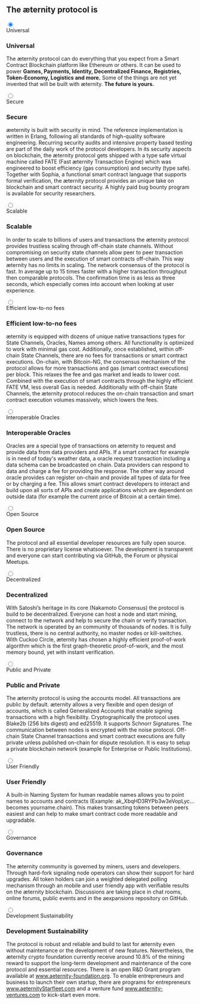 <section id="protocol" class="section section--normal">
    <div class="section-content section-content--normal">
        <h2>The æternity protocol is</h2>
    </div>
    <div class="protocol">
        <div class="protocol-bullets">
            <label for="Universal"></label>
            <label for="Secure"></label>
            <label for="Scalable"></label>
            <label for="Efficient-low-to-no-fees"></label>
            <label for="Interoperable-Oracles"></label>
            <label for="Open-Source"></label>
            <label for="Decentralized"></label>
            <label for="Public-and-Private"></label>
            <label for="User-Friendly"></label>
            <label for="Governance"></label>
            <label for="Development-Sustainability"></label>
        </div>
        <div class="protocol-menu">
            <input type="radio" name="protocol-menu" id="Universal" checked>
            <div class="protocol-menu-item">
                <label for="Universal">Universal</label>
                <div class="protocol-content">
                    <img src="../img/1.universal.svg" alt="">
                    <h3>Universal</h3>
                    <p>
                        The æternity protocol can do everything that you expect from a Smart Contract
                        Blockchain platform like Ethereum or others. It can be used to power <b>Games, Payments,
                        Identity, Decentralized Finance, Registries, Token-Economy, Logistics and more.</b> Some of
                        the things are not yet invented that will be built with æternity. <strong>The future
                        is yours.</strong>
                    </p>
                </div>
            </div>
            <input type="radio" name="protocol-menu" id="Secure">
            <div class="protocol-menu-item">
                <label for="Secure">Secure</label>
                <div class="protocol-content">
                    <img src="../img/2.secure.svg" alt="">
                    <h3>Secure</h3>
                    <p>
                        æeternity is built with security in mind. The reference implementation is written in
                        Erlang, following all standards of high-quality software engineering. Recurring security
                        audits and intensive property based testing are part of the daily work of the protocol
                        developers. In its security aspects on blockchain, the æternity protocol gets shipped
                        with a type safe virtual machine called FATE (Fast æternity Transaction Engine) which was
                        engineered to boost efficiency (gas consumption) and security (type safe). Together with
                        Sophia, a functional smart contract language that supports formal verification, the æternity
                        protocol provides an unique take on blockchain and smart contract security. A highly paid
                        bug bounty program is available for security researchers.
                    </p>
                </div>
            </div>
            <input type="radio" name="protocol-menu" id="Scalable">
            <div class="protocol-menu-item">
                <label for="Scalable">Scalable</label>
                <div class="protocol-content">
                    <img src="../img/3.scalable.svg" alt="">
                    <h3>Scalable</h3>
                    <p>
                        In order to scale to billions of users and transactions the æternity protocol provides
                        trustless scaling through off-chain state channels. Without compromising on security state
                        channels allow peer to peer transaction between users and the execution of smart contracts
                        off-chain. This way æternity has no limits in scaling. The network consensus of the
                        protocol is fast. In average up to 15 times faster with a higher transaction throughput then
                        comparable protocols. The confirmation time is as less as three seconds, which especially
                        comes into account when looking at user experience.
                    </p>
                </div>
            </div>
            <input type="radio" name="protocol-menu" id="Efficient-low-to-no-fees">
            <div class="protocol-menu-item">
                <label for="Efficient-low-to-no-fees">Efficient low-to-no fees</label>
                <div class="protocol-content">
                    <img src="../img/4.lowFees.svg" alt="">
                    <h3>Efficient low-to-no fees</h3>
                    <p>
                        æternity is equipped with dozens of unique native transactions types for State
                        Channels, Oracles, Names among others. All functionality is optimized to work with minimal
                        gas cost. Additionally, once established, within off-chain State Channels, there are no fees
                        for transactions or smart contract executions. On-chain, with Bitcoin-NG, the consensus
                        mechanism of the protocol allows for more transactions and gas (smart contract executions)
                        per block. This relaxes the fee and gas market and leads to lower cost. Combined with the
                        execution of smart contracts through the highly efficient FATE VM, less overall Gas is
                        needed. Additionally with off-chain State Channels, the æternity protocol reduces the
                        on-chain transaction and smart contract execution volumes massively, which lowers the fees.
                    </p>
                </div>
            </div>
            <input type="radio" name="protocol-menu" id="Interoperable-Oracles">
            <div class="protocol-menu-item">
                <label for="Interoperable-Oracles">Interoperable Oracles</label>
                <div class="protocol-content">
                    <img src="../img/5.oracles.svg" alt="">
                    <h3>Interoperable Oracles</h3>
                    <p>
                        Oracles are a special type of transactions on æternity to request and provide data
                        from data providers and APIs. If a smart contract for example is in need of today's weather
                        data, a oracle request transaction including a data schema can be broadcasted on chain. Data
                        providers can respond to data and charge a fee for providing the response. The other way
                        around oracle provides can register on-chain and provide all types of data for free or by
                        charging a fee. This allows smart contract developers to interact and build upon all sorts
                        of APIs and create applications which are dependent on outside data (for example the current
                        price of Bitcoin at a certain time).
                    </p>
                </div>
            </div>
            <input type="radio" name="protocol-menu" id="Open-Source">
            <div class="protocol-menu-item">
                <label for="Open-Source">Open Source</label>
                <div class="protocol-content">
                    <img src="../img/6.openSource.svg" alt="">
                    <h3>Open Source</h3>
                    <p>
                        The protocol and all essential developer resources are fully open source. There is no
                        proprietary license whatsoever. The development is transparent and everyone can start
                        contributing via GitHub, the Forum or physical Meetups.
                    </p>
                </div>
            </div>
            <input type="radio" name="protocol-menu" id="Decentralized">
            <div class="protocol-menu-item">
                <label for="Decentralized">Decentralized</label>
                <div class="protocol-content">
                    <img src="../img/7.decentralized.svg" alt="">
                    <h3>Decentralized</h3>
                    <p>
                        With Satoshi’s heritage in its core (Nakamoto Consensus) the protocol is build to be
                        decentralized. Everyone can host a node and start mining, connect to the network and help to
                        secure the chain or verify transaction. The network is operated by an community of thousands
                        of nodes. It is fully trustless, there is no central authority, no master nodes or
                        kill-switches. With Cuckoo Circle, æternity has chosen a highly efficient
                        proof-of-work algorithm which is the first graph-theoretic proof-of-work, and the most
                        memory bound, yet with instant verification.
                    </p>
                </div>
            </div>
            <input type="radio" name="protocol-menu" id="Public-and-Private">
            <div class="protocol-menu-item">
                <label for="Public-and-Private">Public and Private</label>
                <div class="protocol-content">
                    <img src="../img/8.public-private.svg" alt="">
                    <h3>Public and Private</h3>
                    <p>
                        The æternity protocol is using the accounts model. All transactions are public by
                        default. æternity allows a very flexible and open design of accounts, which is called
                        Generalized Accounts that enable signing transactions with a high flexibility.
                        Cryptographically the protocol uses Blake2b (256 bits digest) and ed25519. It supports
                        Schnorr Signatures. The communication between nodes is encrypted with the noise protocol.
                        Off-chain State Channel transactions and smart contract executions are fully private unless
                        published on-chain for dispute resolution. It is easy to setup a private blockchain network
                        (example for Enterprise or Public Institutions).
                    </p>
                </div>
            </div>
            <input type="radio" name="protocol-menu" id="User-Friendly">
            <div class="protocol-menu-item">
                <label for="User-Friendly">User Friendly</label>
                <div class="protocol-content">
                    <img src="../img/9.userFriendly.svg" alt="">
                    <h3>User Friendly</h3>
                    <p>
                        A built-in Naming System for human readable names allows you to point names to accounts and
                        contracts (Example: ak_XbqHD3RYPb3w3eVopLyc... becomes yourname.chain). This makes
                        transacting tokens between peers easiest and can help to make smart contract code more
                        readable and upgradable.
                    </p>
                </div>
            </div>
            <input type="radio" name="protocol-menu" id="Governance">
            <div class="protocol-menu-item">
                <label for="Governance">Governance</label>
                <div class="protocol-content">
                    <img src="../img/10.governance.svg" alt="">
                    <h3>Governance</h3>
                    <p>
                        The æternity community is governed by miners, users and developers. Through hard-fork
                        signaling node operators can show their support for hard upgrades. All token holders can
                        join a weighted delegated polling mechanism through an mobile and user friendly app with
                        verifiable results on the æternity blockchain. Discussions are taking place in chat
                        rooms, online forums, public events and in the aexpansions repository on GitHub.
                    </p>
                </div>
            </div>
            <input type="radio" name="protocol-menu" id="Development-Sustainability">
            <div class="protocol-menu-item">
                <label for="Development-Sustainability">Development Sustainability</label>
                <div class="protocol-content">
                    <img src="../img/11.sustainability.svg" alt="">
                    <h3>Development Sustainability</h3>
                    <p>
                        The protocol is robust and reliable and build to last for æternity even without
                        maintenance or the development of new features. Nevertheless, the æternity crypto
                        foundation currently receive around 10.8% of the mining reward to support the long-term
                        development and maintenance of the core protocol and essential resources. There is an open
                        R&D Grant program available at <a href="https://www.aeternity-foundation.org">www.aeternity-foundation.org</a>. To enable entrepreneurs and business
                        to launch their own startup, there are programs for entrepreneurs <a
                            href="https://www.aeternitystarfleet.com">www.aeternityStarfleet.com</a> and a venture
                        fund <a href="https://www.aeternity-ventures.com">www.aeternity-ventures.com</a> to
                        kick-start even more.
                    </p>
                </div>
            </div>
        </div>
    </div>
</section>
